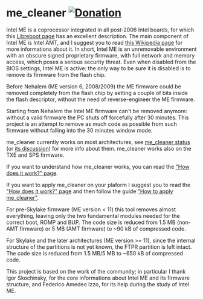 # me_cleaner [![Donation](https://img.shields.io/badge/Donate-PayPal-green.svg)](https://www.paypal.com/cgi-bin/webscr?cmd=_s-xclick&hosted_button_id=B5HCXCLZVCVZ8)

Intel ME is a coprocessor integrated in all post-2006 Intel boards, for which
this [Libreboot page](https://libreboot.org/faq.html#intelme) has an excellent
description. The main component of Intel ME is Intel AMT, and I suggest you to
read [this Wikipedia page](https://en.wikipedia.org/wiki/Intel_Active_Management_Technology)
for more informations about it. In short, Intel ME is an unremovable environment
with an obscure signed proprietary firmware, with full network and memory
access, which poses a serious security threat.
Even when disabled from the BIOS settings, Intel ME is active: the only way to
be sure it is disabled is to remove its firmware from the flash chip.

Before Nehalem (ME version 6, 2008/2009) the ME firmware could be removed
completely from the flash chip by setting a couple of bits inside the flash
descriptor, without the need of reverse-engineer the ME firmware.

Starting from Nehalem the Intel ME firmware can't be removed anymore: without a
valid firmware the PC shuts off forcefully after 30 minutes. This project is an
attempt to remove as much code as possible from such firmware without falling
into the 30 minutes window mode.

me_cleaner currently works on most architectures, see [me_cleaner status](https://github.com/corna/me_cleaner/wiki/me_cleaner-status) (or [its discussion](https://github.com/corna/me_cleaner/issues/3))
for more info about them. me_cleaner works also on the TXE and SPS firmware.

If you want to understand how me_cleaner works, you can read the ["How does it work?" page](https://github.com/corna/me_cleaner/wiki/How-does-it-work%3F).

If you want to apply me_cleaner on your plaform I suggest you to read the
["How does it work?" page](https://github.com/corna/me_cleaner/wiki/How-does-it-work%3F)
and then follow the guide ["How to apply me_cleaner"](https://github.com/corna/me_cleaner/wiki/How-to-apply-me_cleaner).

For pre-Skylake firmware (ME version < 11) this tool removes almost everything,
leaving only the two fundamental modules needed for the correct boot, ROMP and
BUP. The code size is reduced from 1.5 MB (non-AMT firmware) or 5 MB (AMT
firmware) to ~90 kB of compressed code.

For Skylake and the later architectures (ME version >= 11), since the internal
structure of the partitions is not yet known, the FTPR partition is left intact.
The code size is reduced from 1.5 MB/5 MB to ~650 kB of compressed code.

This project is based on the work of the community; in particular I thank Igor
Skochinsky, for the core informations about Intel ME and its firmware structure,
and Federico Amedeo Izzo, for its help during the study of Intel ME.
